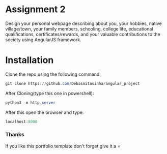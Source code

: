 # Assignment 2

Design your personal webpage describing about you, your hobbies, native 
village/town, your family members, schooling, college life, educational qualifications, 
certificates/rewards, and your valuable contributions to the society using AngularJS 
framework.

# Installation

Clone the repo using the following command: 
```powershell
git clone https://github.com/Debasmitasinha/angular_project
```
After Cloning(type this one in powershell):
```powershell
python3 -m http.server
```
After this open the browser and type:
```powershell
localhost:8000
```
### Thanks

If you like this portfolio template don't forget give it a ⭐ 
